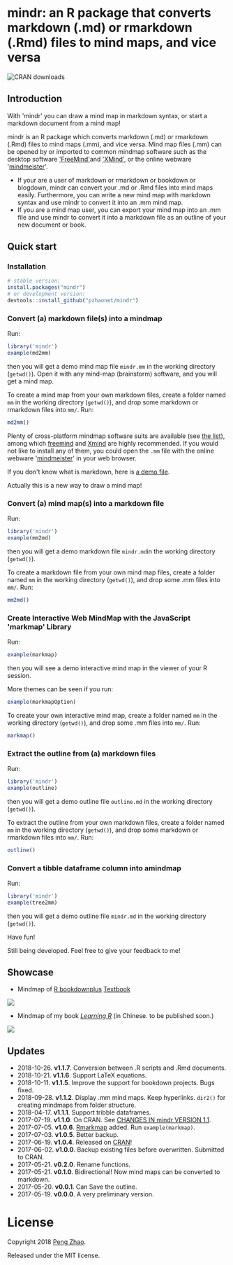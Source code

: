# mindr: an R package that converts markdown (.md) or rmarkdown (.Rmd) files to mind maps, and vice versa

 ![CRAN downloads](http://cranlogs.r-pkg.org/badges/grand-total/mindr)

## Introduction

With 'mindr' you can draw a mind map in markdown syntax, or start a markdown document from a mind map!

mindr is an R package which converts markdown (.md) or rmarkdown (.Rmd) files to mind maps (.mm), and vice versa. Mind map files (.mm) can be opened by or imported to common mindmap software such as the desktop software ['FreeMind'](http://freemind.sourceforge.net/wiki/index.php/Main_Page)and ['XMind'](http://www.xmind.net), or the online webware '[mindmeister](https://www.mindmeister.com/)'.

- If your are a  user of markdown or  rmarkdown or bookdown or blogdown, mindr can convert your .md or .Rmd files into mind maps easily. Furthermore, you can write a new mind map with markdown syntax and use mindr to convert it into an .mm mind map.
- If you are a mind map user, you can export your mind map into an .mm file and use mindr to convert it into a markdown file as an outline of your new document or book.

## Quick start

### Installation

```R
# stable version:
install.packages("mindr")
# or development version:
devtools::install_github("pzhaonet/mindr")
```

### Convert (a) markdown file(s) into a mindmap 

Run: 

```R
library('mindr')
example(md2mm)
```
then you will get a demo mind map file `mindr.mm` in the working directory (`getwd()`). Open it with any mind-map (brainstorm) software, and you will get a mind map.

To create a mind map from your own markdown files, create a folder named `mm` in the working directory (`getwd()`), and drop some markdown or rmarkdown files into `mm/`. Run:

```R
md2mm()
```

Plenty of cross-platform mindmap software suits are available (see [the list](https://en.wikipedia.org/wiki/List_of_concept-_and_mind-mapping_software)), among which [freemind](http://freemind.sourceforge.net/wiki/index.php/Download) and [Xmind](http://www.xmind.net/download/win/) are highly recommended. If you would not like to install any of them, you could open the `.mm` file with the online webware '[mindmeister](https://www.mindmeister.com/)' in your web browser.

If you don't know what is markdown, here is [a demo file](https://github.com/pzhaonet/mindr/blob/master/inst/examples/md/bookdownplus1.md).

Actually this is a new way to draw a mind map!

### Convert (a) mind map(s) into a markdown file 

Run: 

```R
library('mindr')
example(mm2md)
```

then you will get a demo markdown file `mindr.md`in the working directory (`getwd()`). 

To create a markdown file from your own mind map files, create a folder named `mm` in the working directory (`getwd()`), and drop some .mm files into `mm/`. Run:

```R
mm2md()
```

### Create Interactive Web MindMap with the JavaScript 'markmap' Library

Run: 

```R
example(markmap)
```

then you will see a demo interactive mind map in the viewer of your R session. 

More themes can be seen if you run:

```R
example(markmapOption)
```

To create your own interactive mind map, create a folder named `mm` in the working directory (`getwd()`), and drop some .mm files into `mm/`. Run:

```R
markmap()
```

### Extract the outline from (a) markdown files

Run: 

```R
library('mindr')
example(outline)
```
then you will get a demo outline file `outline.md` in the working directory (`getwd()`). 

To extract the outline from your own markdown files, create a folder named `mm` in the working directory (`getwd()`), and drop some markdown or rmarkdown files into `mm/`. Run:

```R
outline()
```

### Convert a tibble dataframe column into amindmap

Run: 

```R
library('mindr')
example(tree2mm)
```
then you will get a demo outline file `mindr.md` in the working directory (`getwd()`). 

Have fun!

Still being developed. Feel free to give your feedback to me!

## Showcase

- Mindmap of [R bookdownplus](https://github.com/pzhaonet/bookdownplus) [Textbook](https://github.com/pzhaonet/bookdownplus-textbook)

![](https://raw.githubusercontent.com/pzhaonet/mindr/master/showcase/mindr_bookdownplus.jpg)

- Mindmap of my book [*Learning R*](http://xuer.pzhao.net/) (in Chinese. to be published soon.)

![](https://raw.githubusercontent.com/pzhaonet/mindr/master/showcase/mindr_xuer.jpg)

## Updates

- 2018-10-26. **v1.1.7**. Conversion between .R scripts and .Rmd documents.
- 2018-10-21. **v1.1.6**. Support LaTeX equations.
- 2018-10-11. **v1.1.5**. Improve the support for bookdown projects. Bugs fixed.
- 2018-09-28. **v1.1.2**. Display .mm mind maps. Keep hyperlinks. `dir2()` for creating mindmaps from folder structure.
- 2018-04-17. **v1.1.1**. Support tribble dataframes.
- 2017-07-19. **v1.1.0**. On CRAN. See [CHANGES IN mindr VERSION 1.1](https://github.com/pzhaonet/mindr/releases/tag/v1.1).
- 2017-07-05. **v1.0.6**. [Rmarkmap](https://github.com/seifer08ms/Rmarkmap) added. Run `example(markmap)`.
- 2017-07-03. **v1.0.5**. Better backup.
- 2017-06-19. **v1.0.4**. Released on [CRAN](https://cran.r-project.org/web/packages/mindr)!
- 2017-06-02. **v1.0.0**. Backup existing files before overwritten. Submitted to CRAN.
- 2017-05-21. **v0.2.0**. Rename functions.
- 2017-05-21. **v0.1.0**. Bidirectional! Now mind maps can be converted to markdown.
- 2017-05-20. **v0.0.1**. Can Save the outline.
- 2017-05-19. **v0.0.0**. A very preliminary version.

# License

Copyright 2018 [Peng Zhao](http://pzhao.org).

Released under the MIT license.

